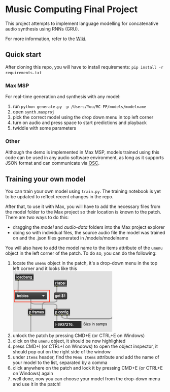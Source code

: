 # Music Computing Final Project
This project attempts to implement language modelling for concatenative audio synthesis using RNNs (GRU).

For more information, refer to the [Wiki](https://github.com/wwerkk/MC-FP/wiki).

## Quick start
After cloning this repo, you will have to install requirements:
``
pip install -r requirements.txt
``
### Max MSP
For real-time generation and synthesis with any model:
1. run ``python generate.py -p /Users/You/MC-FP/models/modelname``
2. open ``synth.maxproj``
3. pick the correct model using the drop down menu in top left corner
4. turn on audio and press space to start predictions and playback
5. twiddle with some parameters
### Other
Although the demo is implemented in Max MSP, models trained using this code can be used in any audio software environment, as long as it supports JSON format and can communicate via [OSC](https://opensoundcontrol.stanford.edu/index.html).
## Training your own model
You can train your own model using ``train.py``. The training notebook is yet to be updated to reflect recent changes in the repo.

After that, to use it with Max, you will have to add the necessary files from the model folder to the Max project so their location is known to the patch. There are two ways to do this:
- dragging the *model* and *audio-data* folders into the Max project explorer
- doing so with individual files, the source audio file the model was trained on and the .json files generated in /models/modelname

You will also have to add the model name to the items attribute of the ``umenu`` object in the left corner of the patch.
To do so, you can do the following:
1. locate the ``umenu`` object in the patch, it's a drop-down menu in the top left corner and it looks like this
![umenu](umenu.png)
1. unlock the patch by pressing CMD+E (or CTRL+E on Windows)
2. click on the ``umenu`` object, it should be now highlighted
3. press CMD+I (or CTRL+I on Windows) to open the object inspector, it should pop out on the right side of the window
4. under ``Items`` header, find the ``Menu Items`` attribute and add the name of your model to the list, separated by a comma
5. click anywhere on the patch and lock it by pressing CMD+E (or CTRL+E on Windows) again
6. well done, now you can choose your model from the drop-down menu and use it in the patch!